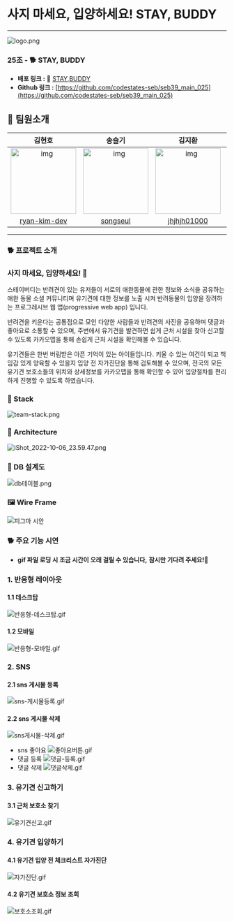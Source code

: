 # 사지 마세요, 입양하세요! STAY, BUDDY

---

![logo.png](https://i.imgur.com/J7RHSMp.png)

### 25조 - 🐕 STAY, BUDDY

- **배포 링크 :** 🐾 [STAY,BUDDY](https://staybuddy.netlify.app/)
- **Github 링크 :** [https://github.com/codestates-seb/seb39_main_025](https://github.com/codestates-seb/seb39_main_025)

## 📌 팀원소개

|                                                  김현호                                                   |                                                   송슬기                                                   |                                                   김지환                                                   |                                                  김용빈                                                   |
| :-------------------------------------------------------------------------------------------------------: | :--------------------------------------------------------------------------------------------------------: | :--------------------------------------------------------------------------------------------------------: | :-------------------------------------------------------------------------------------------------------: |
| <img src="https://avatars.githubusercontent.com/u/78180055?v=4" alt="img" height="150px" width="150px" /> | <img src="https://avatars.githubusercontent.com/u/104307213?v=4" alt="img" height="150px" width="150px" /> | <img src="https://avatars.githubusercontent.com/u/104141515?v=4" alt="img" height="150px" width="150px" /> | <img src="https://avatars.githubusercontent.com/u/99226598?v=4" alt="img" height="150px" width="150px" /> |
|                              [ryan-kim-dev](https://github.com/ryan-kim-dev)                              |                                  [songseul](https://github.com/songseul)                                   |                               [jhjhjh01000](https://github.com/jhjhjh01000)                                |                                 [yongbin77](https://github.com/yongbin77)                                 |

---

### 🐕 프로젝트 소개

### 사지 마세요, 입양하세요! 🐾

스테이버디는 반려견이 있는 유저들이 서로의 애완동물에 관한 정보와 소식을 공유하는 애완 동물 소셜 커뮤니티며 유기견에 대한 정보를 노출 시켜 반려동물의 입양을 장려하는 프로그레시브 웹 앱(progressive web app) 입니다.

반려견을 키운다는 공통점으로 모인 다양한 사람들과 반려견의 사진을 공유하며 댓글과 좋아요로 소통할 수 있으며, 주변에서 유기견을 발견하면 쉽게 근처 시설을 찾아 신고할 수 있도록 카카오맵을 통해 손쉽게 근처 시설을 확인해볼 수 있습니다.

유기견들은 한번 버림받은 아픈 기억이 있는 아이들입니다.
키울 수 있는 여건이 되고 책임감 있게 양육할 수 있을지 입양 전 자가진단을 통해 검토해볼 수 있으며, 전국의 모든 유기견 보호소들의 위치와 상세정보를 카카오맵을 통해 확인할 수 있어 입양절차를 편리하게 진행할 수 있도록 하였습니다.

### 🔧 Stack

![team-stack.png](https://i.imgur.com/RDRoBzu.png)

### 🧰 Architecture

![iShot_2022-10-06_23.59.47.png](https://i.imgur.com/Ih9Wqkm.png)

### 🧰 DB 설계도

![db테이블.png](https://i.imgur.com/Ws49CXW.png)

### 🖼 Wire Frame

![피그마 시안](https://i.imgur.com/J4Sr8yp.png)

### 🐕 주요 기능 시연

- **gif 파일 로딩 시 조금 시간이 오래 걸릴 수 있습니다,** **잠시만 기다려 주세요!🙂**

### 1. 반응형 레이아웃

#### 1.1 데스크탑

![반응형-데스크탑.gif](https://s3.us-west-2.amazonaws.com/secure.notion-static.com/b4925ca2-a9a4-4474-83c2-13a815d68865/%E1%84%87%E1%85%A1%E1%86%AB%E1%84%8B%E1%85%B3%E1%86%BC%E1%84%92%E1%85%A7%E1%86%BC-%E1%84%83%E1%85%A6%E1%84%89%E1%85%B3%E1%84%8F%E1%85%B3%E1%84%90%E1%85%A1%E1%86%B8.gif?X-Amz-Algorithm=AWS4-HMAC-SHA256&X-Amz-Content-Sha256=UNSIGNED-PAYLOAD&X-Amz-Credential=AKIAT73L2G45EIPT3X45%2F20221007%2Fus-west-2%2Fs3%2Faws4_request&X-Amz-Date=20221007T053323Z&X-Amz-Expires=86400&X-Amz-Signature=5fac714c377e67a3f3e34ac1eb8aaf5e8505808125b74e5ebc8693e527d15822&X-Amz-SignedHeaders=host&response-content-disposition=filename%20%3D%22%25E1%2584%2587%25E1%2585%25A1%25E1%2586%25AB%25E1%2584%258B%25E1%2585%25B3%25E1%2586%25BC%25E1%2584%2592%25E1%2585%25A7%25E1%2586%25BC-%25E1%2584%2583%25E1%2585%25A6%25E1%2584%2589%25E1%2585%25B3%25E1%2584%258F%25E1%2585%25B3%25E1%2584%2590%25E1%2585%25A1%25E1%2586%25B8.gif%22&x-id=GetObject)

#### 1.2 모바일

![반응형-모바일.gif](https://s3.us-west-2.amazonaws.com/secure.notion-static.com/8cbd3076-93f8-45ba-bcc6-8b37d7afd5fa/%E1%84%87%E1%85%A1%E1%86%AB%E1%84%8B%E1%85%B3%E1%86%BC%E1%84%92%E1%85%A7%E1%86%BC-%E1%84%86%E1%85%A9%E1%84%87%E1%85%A1%E1%84%8B%E1%85%B5%E1%86%AF.gif?X-Amz-Algorithm=AWS4-HMAC-SHA256&X-Amz-Content-Sha256=UNSIGNED-PAYLOAD&X-Amz-Credential=AKIAT73L2G45EIPT3X45%2F20221007%2Fus-west-2%2Fs3%2Faws4_request&X-Amz-Date=20221007T053349Z&X-Amz-Expires=86400&X-Amz-Signature=b1966054206cd0612275415e861ab135ed9cb9356f60faf53cb0a94db474dd68&X-Amz-SignedHeaders=host&response-content-disposition=filename%20%3D%22%25E1%2584%2587%25E1%2585%25A1%25E1%2586%25AB%25E1%2584%258B%25E1%2585%25B3%25E1%2586%25BC%25E1%2584%2592%25E1%2585%25A7%25E1%2586%25BC-%25E1%2584%2586%25E1%2585%25A9%25E1%2584%2587%25E1%2585%25A1%25E1%2584%258B%25E1%2585%25B5%25E1%2586%25AF.gif%22&x-id=GetObject)

### 2. SNS

#### 2.1 sns 게시물 등록

![sns-게시물등록.gif](https://s3.us-west-2.amazonaws.com/secure.notion-static.com/0fcc37ef-b59f-48cc-acd1-af0a75909cc6/sns-%E1%84%80%E1%85%A6%E1%84%89%E1%85%B5%E1%84%86%E1%85%AE%E1%86%AF%E1%84%83%E1%85%B3%E1%86%BC%E1%84%85%E1%85%A9%E1%86%A8.gif?X-Amz-Algorithm=AWS4-HMAC-SHA256&X-Amz-Content-Sha256=UNSIGNED-PAYLOAD&X-Amz-Credential=AKIAT73L2G45EIPT3X45%2F20221007%2Fus-west-2%2Fs3%2Faws4_request&X-Amz-Date=20221007T053909Z&X-Amz-Expires=86400&X-Amz-Signature=20018d0586c6e1d1f163166e3ff98a5fe93fdfd0d520d4a00daac14f1a842d39&X-Amz-SignedHeaders=host&response-content-disposition=filename%20%3D%22sns-%25E1%2584%2580%25E1%2585%25A6%25E1%2584%2589%25E1%2585%25B5%25E1%2584%2586%25E1%2585%25AE%25E1%2586%25AF%25E1%2584%2583%25E1%2585%25B3%25E1%2586%25BC%25E1%2584%2585%25E1%2585%25A9%25E1%2586%25A8.gif%22&x-id=GetObject)

#### 2.2 sns 게시물 삭제

![sns게시물-삭제.gif](https://s3.us-west-2.amazonaws.com/secure.notion-static.com/b9db49a5-5c22-4bcb-81d8-fa81a0c6c9a2/sns%E1%84%80%E1%85%A6%E1%84%89%E1%85%B5%E1%84%86%E1%85%AE%E1%86%AF-%E1%84%89%E1%85%A1%E1%86%A8%E1%84%8C%E1%85%A6.gif?X-Amz-Algorithm=AWS4-HMAC-SHA256&X-Amz-Content-Sha256=UNSIGNED-PAYLOAD&X-Amz-Credential=AKIAT73L2G45EIPT3X45%2F20221007%2Fus-west-2%2Fs3%2Faws4_request&X-Amz-Date=20221007T053936Z&X-Amz-Expires=86400&X-Amz-Signature=ef424fd4d1613d49ea6bc538e8abf1e59eac8c5699cd63817c3bafb5ca0748e0&X-Amz-SignedHeaders=host&response-content-disposition=filename%20%3D%22sns%25E1%2584%2580%25E1%2585%25A6%25E1%2584%2589%25E1%2585%25B5%25E1%2584%2586%25E1%2585%25AE%25E1%2586%25AF-%25E1%2584%2589%25E1%2585%25A1%25E1%2586%25A8%25E1%2584%258C%25E1%2585%25A6.gif%22&x-id=GetObject)

- sns 좋아요
  ![좋아요버튼.gif](https://s3.us-west-2.amazonaws.com/secure.notion-static.com/3ce5e91e-c3d1-46c0-8456-f925bfd33222/%E1%84%8C%E1%85%A9%E1%87%82%E1%84%8B%E1%85%A1%E1%84%8B%E1%85%AD%E1%84%87%E1%85%A5%E1%84%90%E1%85%B3%E1%86%AB.gif?X-Amz-Algorithm=AWS4-HMAC-SHA256&X-Amz-Content-Sha256=UNSIGNED-PAYLOAD&X-Amz-Credential=AKIAT73L2G45EIPT3X45%2F20221007%2Fus-west-2%2Fs3%2Faws4_request&X-Amz-Date=20221007T054040Z&X-Amz-Expires=86400&X-Amz-Signature=df11d27fc06c23b6f179c554dd1c72b23995b9cdb2cf265d60672ccbb2dc4d0c&X-Amz-SignedHeaders=host&response-content-disposition=filename%20%3D%22%25E1%2584%258C%25E1%2585%25A9%25E1%2587%2582%25E1%2584%258B%25E1%2585%25A1%25E1%2584%258B%25E1%2585%25AD%25E1%2584%2587%25E1%2585%25A5%25E1%2584%2590%25E1%2585%25B3%25E1%2586%25AB.gif%22&x-id=GetObject)
- 댓글 등록
  ![댓글-등록.gif](https://s3.us-west-2.amazonaws.com/secure.notion-static.com/af1391b7-c2a7-4456-bb76-c0d5e34862b1/%E1%84%83%E1%85%A2%E1%86%BA%E1%84%80%E1%85%B3%E1%86%AF-%E1%84%83%E1%85%B3%E1%86%BC%E1%84%85%E1%85%A9%E1%86%A8.gif?X-Amz-Algorithm=AWS4-HMAC-SHA256&X-Amz-Content-Sha256=UNSIGNED-PAYLOAD&X-Amz-Credential=AKIAT73L2G45EIPT3X45%2F20221007%2Fus-west-2%2Fs3%2Faws4_request&X-Amz-Date=20221007T054057Z&X-Amz-Expires=86400&X-Amz-Signature=eb273235d3864819111bbd8ee8542dd26413383f8ed1b6c27eee9785df1e9c4b&X-Amz-SignedHeaders=host&response-content-disposition=filename%20%3D%22%25E1%2584%2583%25E1%2585%25A2%25E1%2586%25BA%25E1%2584%2580%25E1%2585%25B3%25E1%2586%25AF-%25E1%2584%2583%25E1%2585%25B3%25E1%2586%25BC%25E1%2584%2585%25E1%2585%25A9%25E1%2586%25A8.gif%22&x-id=GetObject)
- 댓글 삭제
  ![댓글삭제.gif](https://s3.us-west-2.amazonaws.com/secure.notion-static.com/b27f7d68-71f9-43bd-8d35-8144e8012ee8/%E1%84%83%E1%85%A2%E1%86%BA%E1%84%80%E1%85%B3%E1%86%AF%E1%84%89%E1%85%A1%E1%86%A8%E1%84%8C%E1%85%A6.gif?X-Amz-Algorithm=AWS4-HMAC-SHA256&X-Amz-Content-Sha256=UNSIGNED-PAYLOAD&X-Amz-Credential=AKIAT73L2G45EIPT3X45%2F20221007%2Fus-west-2%2Fs3%2Faws4_request&X-Amz-Date=20221007T054119Z&X-Amz-Expires=86400&X-Amz-Signature=d15deebabce0dd755e8ebfc6cab661d2b2ef8cb80270fe626e1d8c90ae2fc06f&X-Amz-SignedHeaders=host&response-content-disposition=filename%20%3D%22%25E1%2584%2583%25E1%2585%25A2%25E1%2586%25BA%25E1%2584%2580%25E1%2585%25B3%25E1%2586%25AF%25E1%2584%2589%25E1%2585%25A1%25E1%2586%25A8%25E1%2584%258C%25E1%2585%25A6.gif%22&x-id=GetObject)

### 3. 유기견 신고하기

#### 3.1 근처 보호소 찾기

![유기견신고.gif](https://s3.us-west-2.amazonaws.com/secure.notion-static.com/fbecf4ff-9647-42f9-a3d2-1a898a650170/%E1%84%8B%E1%85%B2%E1%84%80%E1%85%B5%E1%84%80%E1%85%A7%E1%86%AB%E1%84%89%E1%85%B5%E1%86%AB%E1%84%80%E1%85%A9.gif?X-Amz-Algorithm=AWS4-HMAC-SHA256&X-Amz-Content-Sha256=UNSIGNED-PAYLOAD&X-Amz-Credential=AKIAT73L2G45EIPT3X45%2F20221007%2Fus-west-2%2Fs3%2Faws4_request&X-Amz-Date=20221007T054149Z&X-Amz-Expires=86400&X-Amz-Signature=35c2d3b640d99edafcb23ad6ae08db3846011406d10d5c709a0fa4941f0dc5bb&X-Amz-SignedHeaders=host&response-content-disposition=filename%20%3D%22%25E1%2584%258B%25E1%2585%25B2%25E1%2584%2580%25E1%2585%25B5%25E1%2584%2580%25E1%2585%25A7%25E1%2586%25AB%25E1%2584%2589%25E1%2585%25B5%25E1%2586%25AB%25E1%2584%2580%25E1%2585%25A9.gif%22&x-id=GetObject)

### 4. 유기견 입양하기

#### 4.1 유기견 입양 전 체크리스트 자가진단

![자가진단.gif](https://s3.us-west-2.amazonaws.com/secure.notion-static.com/63b9e4d4-8bdc-4012-8706-7e60c32f25d9/%E1%84%8C%E1%85%A1%E1%84%80%E1%85%A1%E1%84%8C%E1%85%B5%E1%86%AB%E1%84%83%E1%85%A1%E1%86%AB.gif?X-Amz-Algorithm=AWS4-HMAC-SHA256&X-Amz-Content-Sha256=UNSIGNED-PAYLOAD&X-Amz-Credential=AKIAT73L2G45EIPT3X45%2F20221007%2Fus-west-2%2Fs3%2Faws4_request&X-Amz-Date=20221007T054212Z&X-Amz-Expires=86400&X-Amz-Signature=c833e5e23503b4c6427d705e5c9bd0794c691be57a4c05ae25e0381184b36412&X-Amz-SignedHeaders=host&response-content-disposition=filename%20%3D%22%25E1%2584%258C%25E1%2585%25A1%25E1%2584%2580%25E1%2585%25A1%25E1%2584%258C%25E1%2585%25B5%25E1%2586%25AB%25E1%2584%2583%25E1%2585%25A1%25E1%2586%25AB.gif%22&x-id=GetObject)

#### 4.2 유기견 보호소 정보 조회

![보호소조회.gif](https://s3.us-west-2.amazonaws.com/secure.notion-static.com/2e91cf51-d495-454b-b523-8325bcbc2764/%E1%84%87%E1%85%A9%E1%84%92%E1%85%A9%E1%84%89%E1%85%A9%E1%84%8C%E1%85%A9%E1%84%92%E1%85%AC.gif?X-Amz-Algorithm=AWS4-HMAC-SHA256&X-Amz-Content-Sha256=UNSIGNED-PAYLOAD&X-Amz-Credential=AKIAT73L2G45EIPT3X45%2F20221007%2Fus-west-2%2Fs3%2Faws4_request&X-Amz-Date=20221007T054233Z&X-Amz-Expires=86400&X-Amz-Signature=69439504d7216505d199cdcf4cf0b6fc602f7934bb45aea7dbb505931e0a55ce&X-Amz-SignedHeaders=host&response-content-disposition=filename%20%3D%22%25E1%2584%2587%25E1%2585%25A9%25E1%2584%2592%25E1%2585%25A9%25E1%2584%2589%25E1%2585%25A9%25E1%2584%258C%25E1%2585%25A9%25E1%2584%2592%25E1%2585%25AC.gif%22&x-id=GetObject)
